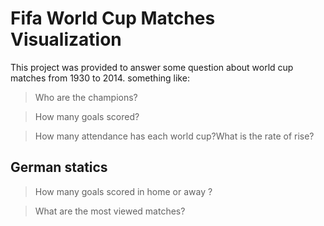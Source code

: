 # Fifa World Cup Matches Visualization


This project was provided to answer some question about world cup matches from 1930 to 2014. something like:

> Who are the champions?

> How many goals scored?

> How many attendance has each world cup?What is the rate of rise?



## German statics
> How many goals scored in home or away ?


> What are the most viewed matches? 



